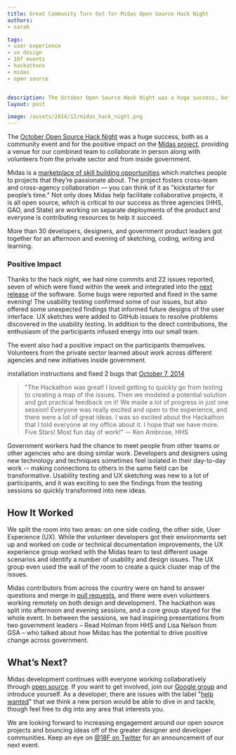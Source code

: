 ```yaml
---
title: Great Community Turn Out for Midas Open Source Hack Night
authors:
- sarah

tags:
- user experience
- ux design
- 18f events
- hackathons
- midas
- open source


description: The October Open Source Hack Night was a huge success, both as a community event and for the positive impact on the Midas project.
layout: post

image: /assets/2014/12/midas_hack_night.png
---
```


The [October Open Source Hack Night](https://18f.gsa.gov/2014/10/01/open-source-hack-series-midas) was a huge success, both as a community event and for the positive impact on the [Midas project](https://github.com/18F/midas), providing a venue for our combined team to collaborate in person along with volunteers from the private sector and from inside government.

<!-- more -->

Midas is a [marketplace of skill building opportunities](https://18f.gsa.gov/2014/07/16/midas-a-marketplace-for-innovation-in-government/) which matches people to projects that they’re passionate about. The project fosters cross-team and cross-agency collaboration — you can think of it as "kickstarter for people’s time." Not only does Midas help facilitate collaborative projects, it is all open source, which is critical to our success as three agencies (HHS, GAO, and State) are working on separate deployments of the product and everyone is contributing resources to help it succeed.

More than 30 developers, designers, and government product leaders got together for an afternoon and evening of sketching, coding, writing and learning.


### Positive Impact

Thanks to the hack night, we had nine commits and 22 issues reported, seven of which were fixed within the week and integrated into the [next release](https://github.com/18F/midas/releases/tag/0.0.18) of the software.  Some bugs were reported and fixed in the same evening!  The usability testing confirmed some of our issues, but also offered some unexpected findings that informed future designs of the user interface.  UX sketches were added to GitHub issues to resolve problems discovered in the usability testing.  In addition to the direct contributions, the enthusiasm of the participants infused energy into our small team.

The event also had a positive impact on the participants themselves.  Volunteers from the private sector learned about work across different agencies and new initiatives inside government.

installation instructions and fixed 2 bugs that <a
href="https://twitter.com/monfresh/status/519297925965684736">October 7,
2014</a></blockquote>
<script async src="//platform.twitter.com/widgets.js"
charset="utf-8"></script>

> "The Hackathon was great!  I loved getting to quickly go from testing to creating a map of the issues.  Then we modeled a potential solution and got practical feedback on it!  We made a lot of progress in just one session!  Everyone was really excited and open to the experience, and there were a lot of great ideas.  I was so excited about the Hackathon that I told everyone at my office about it.  I hope that we have more.  Five Stars! Most fun day of work!" -- Ken Ambrose, HHS 


Government workers had the chance to meet people from other teams or other agencies who are doing similar work. Developers and designers using new technology and techniques sometimes feel isolated in their day-to-day work -- making connections to others in the same field can be transformative.  Usability testing and UX sketching was new to a lot of participants, and it was exciting to see the findings from the testing sessions so quickly transformed into new ideas.

## How It Worked

We split the room into two areas: on one side coding, the other side, User Experience (UX). While the volunteer developers got their environments set up and worked on code or technical documentation improvements,  the UX experience group worked with the Midas team to test different usage scenarios and identify a number of usability and design issues.  The UX group even used the wall of the room to create a quick cluster map of the issues.


Midas contributors from across the country were on hand to answer questions and merge in [pull requests](http://oss-watch.ac.uk/resources/pullrequest), and there were even volunteers working remotely on both design and development. The hackathon was split into afternoon and evening sessions, and a core group stayed for the whole event. In between the sessions, we had inspiring presentations from two government leaders – Read Holman from HHS and Lisa Nelson from GSA – who talked about how Midas has the potential to drive positive change across government.

## What’s Next?

Midas development continues with everyone working collaboratively through [open source](https://github.com/18F/midas).  If you want to get involved, join our [Google group](https://groups.google.com/forum/#!forum/midascrowd) and introduce yourself.  As a developer, there are issues with the label "[help wanted](https://github.com/18F/midas/labels/help%20wanted)" that we think a new person would be able to dive in and tackle, though feel free to dig into any area that interests you.

We are looking forward to increasing engagement around our open source projects and bouncing ideas off of the greater designer and developer communities. Keep an eye on [@18F on Twitter](https://twitter.com/18F) for an announcement of our next event.

